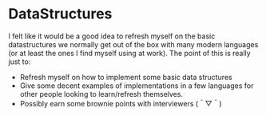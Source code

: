 # DataStructures

I felt like it would be a good idea to refresh myself on the basic datastructures we normally get out of the box with many modern languages (or at least the ones I find myself using at work). 
The point of this is really just to: 
  - Refresh myself on how to implement some basic data structures 
  - Give some decent examples of implementations in a few languages for other people looking to learn/refresh themselves. 
  - Possibly earn some brownie points with interviewers (＾▽＾)
